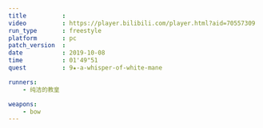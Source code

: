 ```yaml
---
title          :
video          : https://player.bilibili.com/player.html?aid=70557309
run_type       : freestyle
platform       : pc
patch_version  : 
date           : 2019-10-08
time           : 01'49"51
quest          : 9★-a-whisper-of-white-mane

runners:
    - 纯洁的教皇

weapons:
    - bow
---
```

